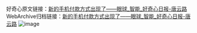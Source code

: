 好奇心原文链接：[新的手机付款方式出现了——眼球_智能_好奇心日报-唐云路](https://www.qdaily.com/articles/9640.html)
WebArchive归档链接：[新的手机付款方式出现了——眼球_智能_好奇心日报-唐云路](http://web.archive.org/web/20190623154642/https://www.qdaily.com/articles/9640.html)
![image](http://ww3.sinaimg.cn/large/007d5XDply1g3vg0wshitj30u02egavg)